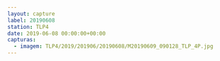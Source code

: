 ```yaml
---
layout: capture
label: 20190608
station: TLP4
date: 2019-06-08 00:00:00+00:00
capturas:
  - imagem: TLP4/2019/201906/20190608/M20190609_090128_TLP_4P.jpg
---
```

